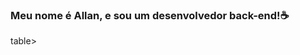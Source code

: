 ### Meu nome é Allan, e sou um desenvolvedor back-end!☕

table>
  <a href="https://github.com/AllanzinS">
